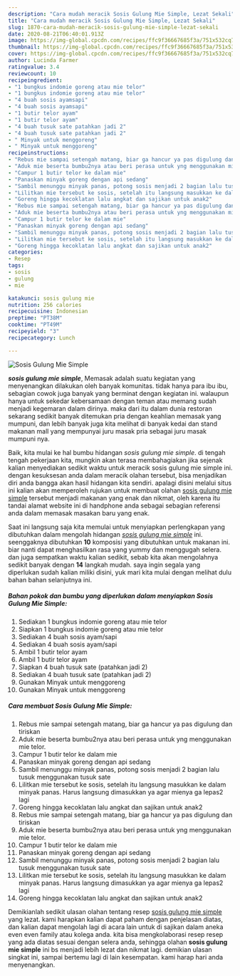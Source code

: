 ```yaml
---
description: "Cara mudah meracik Sosis Gulung Mie Simple, Lezat Sekali"
title: "Cara mudah meracik Sosis Gulung Mie Simple, Lezat Sekali"
slug: 1870-cara-mudah-meracik-sosis-gulung-mie-simple-lezat-sekali
date: 2020-08-21T06:40:01.913Z
image: https://img-global.cpcdn.com/recipes/ffc9f36667685f3a/751x532cq70/sosis-gulung-mie-simple-foto-resep-utama.jpg
thumbnail: https://img-global.cpcdn.com/recipes/ffc9f36667685f3a/751x532cq70/sosis-gulung-mie-simple-foto-resep-utama.jpg
cover: https://img-global.cpcdn.com/recipes/ffc9f36667685f3a/751x532cq70/sosis-gulung-mie-simple-foto-resep-utama.jpg
author: Lucinda Farmer
ratingvalue: 3.4
reviewcount: 10
recipeingredient:
- "1 bungkus indomie goreng atau mie telor"
- "1 bungkus indomie goreng atau mie telor"
- "4 buah sosis ayamsapi"
- "4 buah sosis ayamsapi"
- "1 butir telor ayam"
- "1 butir telor ayam"
- "4 buah tusuk sate patahkan jadi 2"
- "4 buah tusuk sate patahkan jadi 2"
- " Minyak untuk menggoreng"
- " Minyak untuk menggoreng"
recipeinstructions:
- "Rebus mie sampai setengah matang, biar ga hancur ya pas digulung dan tiriskan"
- "Aduk mie beserta bumbu2nya atau beri perasa untuk yng menggunakan mie telor."
- "Campur 1 butir telor ke dalam mie"
- "Panaskan minyak goreng dengan api sedang"
- "Sambil menunggu minyak panas, potong sosis menjadi 2 bagian lalu tusuk menggunakan tusuk sate"
- "Lilitkan mie tersebut ke sosis, setelah itu langsung masukkan ke dalam minyak panas. Harus langsung dimasukkan ya agar mienya ga lepas2 lagi"
- "Goreng hingga kecoklatan lalu angkat dan sajikan untuk anak2"
- "Rebus mie sampai setengah matang, biar ga hancur ya pas digulung dan tiriskan"
- "Aduk mie beserta bumbu2nya atau beri perasa untuk yng menggunakan mie telor."
- "Campur 1 butir telor ke dalam mie"
- "Panaskan minyak goreng dengan api sedang"
- "Sambil menunggu minyak panas, potong sosis menjadi 2 bagian lalu tusuk menggunakan tusuk sate"
- "Lilitkan mie tersebut ke sosis, setelah itu langsung masukkan ke dalam minyak panas. Harus langsung dimasukkan ya agar mienya ga lepas2 lagi"
- "Goreng hingga kecoklatan lalu angkat dan sajikan untuk anak2"
categories:
- Resep
tags:
- sosis
- gulung
- mie

katakunci: sosis gulung mie 
nutrition: 256 calories
recipecuisine: Indonesian
preptime: "PT38M"
cooktime: "PT49M"
recipeyield: "3"
recipecategory: Lunch

---
```



![Sosis Gulung Mie Simple](https://img-global.cpcdn.com/recipes/ffc9f36667685f3a/751x532cq70/sosis-gulung-mie-simple-foto-resep-utama.jpg)

<b><i>sosis gulung mie simple</i></b>, Memasak adalah suatu kegiatan yang menyenangkan dilakukan oleh banyak komunitas. tidak hanya para ibu ibu, sebagian cowok juga banyak yang berminat dengan kegiatan ini. walaupun hanya untuk sekedar kebersamaan dengan teman atau memang sudah menjadi kegemaran dalam dirinya. maka dari itu dalam dunia restoran sekarang sedikit banyak ditemukan pria dengan keahlian memasak yang mumpuni, dan lebih banyak juga kita melihat di banyak kedai dan stand makanan mall yang mempunyai juru masak pria sebagai juru masak mumpuni nya.

Baik, kita mulai ke hal bumbu hidangan <i>sosis gulung mie simple</i>. di tengah tengah pekerjaan kita, mungkin akan terasa membahagiakan jika sejenak kalian menyediakan sedikit waktu untuk meracik sosis gulung mie simple ini. dengan kesuksesan anda dalam meracik olahan tersebut, bisa menjadikan diri anda bangga akan hasil hidangan kita sendiri. apalagi disini melalui situs ini kalian akan memperoleh rujukan untuk membuat olahan <u>sosis gulung mie simple</u> tersebut menjadi makanan yang enak dan nikmat, oleh karena itu tandai alamat website ini di handphone anda sebagai sebagian referensi anda dalam memasak masakan baru yang enak.




Saat ini langsung saja kita memulai untuk menyiapkan perlengkapan yang dibutuhkan dalam mengolah hidangan <u><i>sosis gulung mie simple</i></u> ini. seenggaknya dibutuhkan <b>10</b> komposisi yang dibutuhkan untuk makanan ini. biar nanti dapat menghasilkan rasa yang yummy dan menggugah selera. dan juga sempatkan waktu kalian sedikit, sebab kita akan mengolahnya sedikit banyak dengan <b>14</b> langkah mudah. saya ingin segala yang diperlukan sudah kalian miliki disini, yuk mari kita mulai dengan melihat dulu bahan bahan selanjutnya ini.

<!--inarticleads1-->

##### Bahan pokok dan bumbu yang diperlukan dalam menyiapkan Sosis Gulung Mie Simple:

1. Sediakan 1 bungkus indomie goreng atau mie telor
1. Siapkan 1 bungkus indomie goreng atau mie telor
1. Sediakan 4 buah sosis ayam/sapi
1. Sediakan 4 buah sosis ayam/sapi
1. Ambil 1 butir telor ayam
1. Ambil 1 butir telor ayam
1. Siapkan 4 buah tusuk sate (patahkan jadi 2)
1. Sediakan 4 buah tusuk sate (patahkan jadi 2)
1. Gunakan  Minyak untuk menggoreng
1. Gunakan  Minyak untuk menggoreng




<!--inarticleads2-->

##### Cara membuat Sosis Gulung Mie Simple:

1. Rebus mie sampai setengah matang, biar ga hancur ya pas digulung dan tiriskan
1. Aduk mie beserta bumbu2nya atau beri perasa untuk yng menggunakan mie telor.
1. Campur 1 butir telor ke dalam mie
1. Panaskan minyak goreng dengan api sedang
1. Sambil menunggu minyak panas, potong sosis menjadi 2 bagian lalu tusuk menggunakan tusuk sate
1. Lilitkan mie tersebut ke sosis, setelah itu langsung masukkan ke dalam minyak panas. Harus langsung dimasukkan ya agar mienya ga lepas2 lagi
1. Goreng hingga kecoklatan lalu angkat dan sajikan untuk anak2
1. Rebus mie sampai setengah matang, biar ga hancur ya pas digulung dan tiriskan
1. Aduk mie beserta bumbu2nya atau beri perasa untuk yng menggunakan mie telor.
1. Campur 1 butir telor ke dalam mie
1. Panaskan minyak goreng dengan api sedang
1. Sambil menunggu minyak panas, potong sosis menjadi 2 bagian lalu tusuk menggunakan tusuk sate
1. Lilitkan mie tersebut ke sosis, setelah itu langsung masukkan ke dalam minyak panas. Harus langsung dimasukkan ya agar mienya ga lepas2 lagi
1. Goreng hingga kecoklatan lalu angkat dan sajikan untuk anak2




Demikianlah sedikit ulasan olahan tentang resep <u>sosis gulung mie simple</u> yang lezat. kami harapkan kalian dapat paham dengan penjelasan diatas, dan kalian dapat mengolah lagi di acara lain untuk di sajikan dalam aneka even even family atau kolega anda. kita bisa mengkolaborasi resep resep yang ada diatas sesuai dengan selera anda, sehingga olahan <b>sosis gulung mie simple</b> ini bs menjadi lebih lezat dan nikmat lagi. demikian ulasan singkat ini, sampai bertemu lagi di lain kesempatan. kami harap hari anda menyenangkan.
